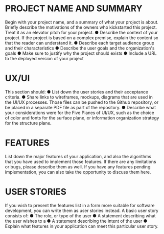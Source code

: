 # PROJECT NAME AND SUMMARY
Begin with your project name, and a summary of what your project is about. Briefly describe
the motivations of the owners who kickstarted this project. Treat it as an elevator pitch for your
project.
● Describe the context of your project. If the project is based on a complex premise,
explain the content so that the reader can understand it.
● Describe each target audience group and their characteristics
● Describe the user goals and the organization's goals
● Make sure to justify why the project should exists
● Include a URL to the deployed version of your project

# UX/UI
This section should:
● List down the user stories and their acceptance criteria.
● Share links to wireframes, mockups, diagrams that are used in the UI/UX processes.
Those files can be pushed to the Github repository, or be placed in a separate PDF file
as part of the repository.
● Describe what your considerations were for the Five Planes of UI/UX, such as the choice
of color and fonts for the surface plane, or information organization strategy for the
structure plane.
# FEATURES
List down the major features of your application, and also the algorithms that you have used
to implement those features. If there are any limitations or bugs, please describe them as well.
If you have any features pending implementation, you can also take the opportunity to discuss
them here.
# USER STORIES
If you wish to present the features list in a form more suitable for software development, you
can write them as user stories instead.
A basic user story consists of:
● The role, or type of the user
● A statement describing what the user wishes to a
● A statement describing the intent of the user
● Explain what features in your application can meet this particular user story.
